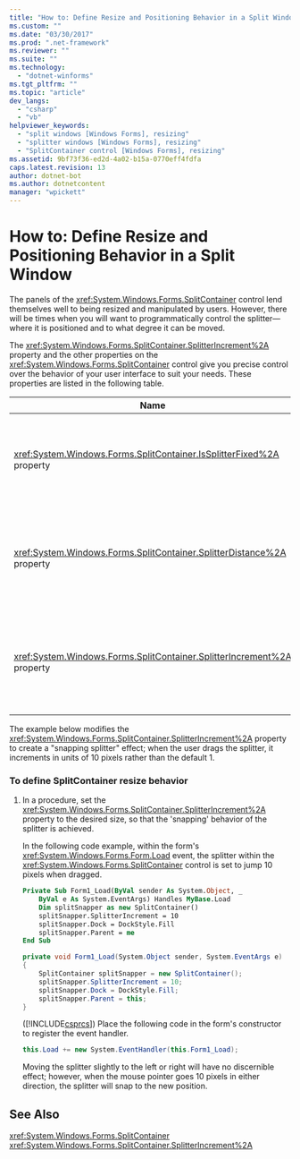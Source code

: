 ```yaml
---
title: "How to: Define Resize and Positioning Behavior in a Split Window"
ms.custom: ""
ms.date: "03/30/2017"
ms.prod: ".net-framework"
ms.reviewer: ""
ms.suite: ""
ms.technology: 
  - "dotnet-winforms"
ms.tgt_pltfrm: ""
ms.topic: "article"
dev_langs: 
  - "csharp"
  - "vb"
helpviewer_keywords: 
  - "split windows [Windows Forms], resizing"
  - "splitter windows [Windows Forms], resizing"
  - "SplitContainer control [Windows Forms], resizing"
ms.assetid: 9bf73f36-ed2d-4a02-b15a-0770eff4fdfa
caps.latest.revision: 13
author: dotnet-bot
ms.author: dotnetcontent
manager: "wpickett"
---
```

# How to: Define Resize and Positioning Behavior in a Split Window
The panels of the <xref:System.Windows.Forms.SplitContainer> control lend themselves well to being resized and manipulated by users. However, there will be times when you will want to programmatically control the splitter—where it is positioned and to what degree it can be moved.  
  
 The <xref:System.Windows.Forms.SplitContainer.SplitterIncrement%2A> property and the other properties on the <xref:System.Windows.Forms.SplitContainer> control give you precise control over the behavior of your user interface to suit your needs. These properties are listed in the following table.  
  
|Name|Description|  
|----------|-----------------|  
|<xref:System.Windows.Forms.SplitContainer.IsSplitterFixed%2A> property|Determines if the splitter is movable by means of the keyboard or mouse.|  
|<xref:System.Windows.Forms.SplitContainer.SplitterDistance%2A> property|Determines the distance in pixels from the left or upper edge to the movable splitter bar.|  
|<xref:System.Windows.Forms.SplitContainer.SplitterIncrement%2A> property|Determines the minimum distance, in pixels, that the splitter can be moved by the user.|  
  
 The example below modifies the <xref:System.Windows.Forms.SplitContainer.SplitterIncrement%2A> property to create a "snapping splitter" effect; when the user drags the splitter, it increments in units of 10 pixels rather than the default 1.  
  
### To define SplitContainer resize behavior  
  
1.  In a procedure, set the <xref:System.Windows.Forms.SplitContainer.SplitterIncrement%2A> property to the desired size, so that the 'snapping' behavior of the splitter is achieved.  
  
     In the following code example, within the form's <xref:System.Windows.Forms.Form.Load> event, the splitter within the <xref:System.Windows.Forms.SplitContainer> control is set to jump 10 pixels when dragged.  
  
    ```vb  
    Private Sub Form1_Load(ByVal sender As System.Object, _  
        ByVal e As System.EventArgs) Handles MyBase.Load  
        Dim splitSnapper as new SplitContainer()  
        splitSnapper.SplitterIncrement = 10  
        splitSnapper.Dock = DockStyle.Fill  
        splitSnapper.Parent = me  
    End Sub  
    ```  
  
    ```csharp  
    private void Form1_Load(System.Object sender, System.EventArgs e)  
    {  
        SplitContainer splitSnapper = new SplitContainer();  
        splitSnapper.SplitterIncrement = 10;  
        splitSnapper.Dock = DockStyle.Fill;  
        splitSnapper.Parent = this;  
    }  
    ```  
  
     ([!INCLUDE[csprcs](../../../../includes/csprcs-md.md)]) Place the following code in the form's constructor to register the event handler.  
  
    ```csharp  
    this.Load += new System.EventHandler(this.Form1_Load);  
    ```  
  
     Moving the splitter slightly to the left or right will have no discernible effect; however, when the mouse pointer goes 10 pixels in either direction, the splitter will snap to the new position.  
  
## See Also  
 <xref:System.Windows.Forms.SplitContainer>  
 <xref:System.Windows.Forms.SplitContainer.SplitterIncrement%2A>
